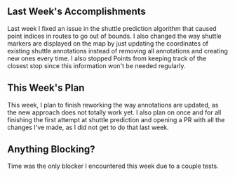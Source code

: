 ## Last Week's Accomplishments
Last week I fixed an issue in the shuttle prediction algorithm that caused
point indices in routes to go out of bounds. I also changed the way shuttle
markers are displayed on the map by just updating the coordinates of existing
shuttle annotations instead of removing all annotations and creating new ones
every time. I also stopped Points from keeping track of the closest stop since
this information won't be needed regularly.

## This Week's Plan
This week, I plan to finish reworking the way annotations are updated, as the
new approach does not totally work yet. I also plan on once and for all
finishing the first attempt at shuttle prediction and opening a PR with all the
changes I've made, as I did not get to do that last week.

## Anything Blocking?
Time was the only blocker I encountered this week due to a couple tests.

